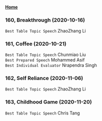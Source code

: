 #### [Home](https://eshtmc.github.io/)    

### 160, Breakthrough (2020-10-16)      
`Best Table Topic Speech` ZhaoZhang Li             

### 161, Coffee (2020-10-21)      
`Best Table Topic Speech` Chunmiao Liu     
`Best Prepared Speech` Mohammed Asif      
`Best Individual Evaluator` Nrapendra Singh      

### 162, Self Reliance (2020-11-06)      
`Best Table Topic Speech` ZhaoZhang Li    

### 163, Childhood Game (2020-11-20)      
`Best Table Topic Speech` Chris Tang     